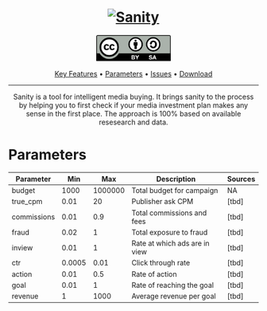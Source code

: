 <h1 align="center">
  <br>
  <a href="http://nearfuturetoday.com"><img src="https://i.ibb.co/NWHjYGv/sanity-media-planning.png" alt="Sanity" width="150"></a>
  <br>
</h1>

<p align="center">
  
  <a href="https://mirrors.creativecommons.org/presskit/buttons/88x31/png/by-sa.png">
    <img width=150px src="https://raw.githubusercontent.com/eka-foundation/home/master/images/by-sa.png" alt="License">
  </a>

</p>

<p align="center">
  <a href="#Key-Features">Key Features</a>  •
  <a href="#Parameters">Parameters</a>  •
  <a href="https://github.com/mikkokotila/sanity/issues">Issues</a>  •
  <a href="https://github.commikkokotila/sanity/archive/master.zip">Download</a>
</p>
<hr>
<p align="center">
Sanity is a tool for intelligent media buying. It brings sanity to the process by helping you to first check if your media investment plan makes any sense in the first place. The approach is 100% based on available resesearch and data.
</p>

# Parameters

| Parameter  | Min | Max | Description | Sources |
| ------------- | ------------- | ------------- | ------------- | ------------- |
| budget  | 1000  | 1000000  | Total budget for campaign  | NA  |
| true_cpm  | 0.01  | 20  | Publisher ask CPM | [tbd] |
| commissions  | 0.01  | 0.9  | Total commissions and fees | [tbd]  |
| fraud  | 0.02  | 1  | Total exposure to fraud  | [tbd]  |
| inview  | 0.01  | 1  | Rate at which ads are in view | [tbd]  |
| ctr  | 0.0005  | 0.01  | Click through rate  | [tbd]  |
| action  | 0.01  | 0.5  | Rate of action  | [tbd]  |
| goal  | 0.01  | 1  | Rate of reaching the goal  | [tbd]  |
| revenue  | 1  | 1000 | Average revenue per goal  | [tbd] |


         
